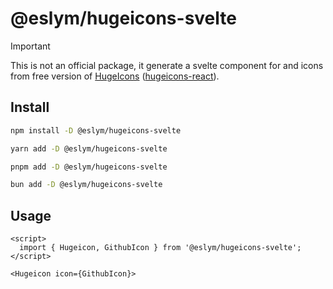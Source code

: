 # @eslym/hugeicons-svelte

> [!IMPORTANT]
> This is not an official package, it generate a svelte component for
> and icons from free version of [HugeIcons](https://hugeicons.com/)
> ([hugeicons-react](https://www.npmjs.com/package/hugeicons-react)).

## Install

```bash
npm install -D @eslym/hugeicons-svelte
```
```bash
yarn add -D @eslym/hugeicons-svelte
```
```bash
pnpm add -D @eslym/hugeicons-svelte
```
```bash
bun add -D @eslym/hugeicons-svelte
```

## Usage

```svelte
<script>
  import { Hugeicon, GithubIcon } from '@eslym/hugeicons-svelte';
</script>

<Hugeicon icon={GithubIcon}>
```
